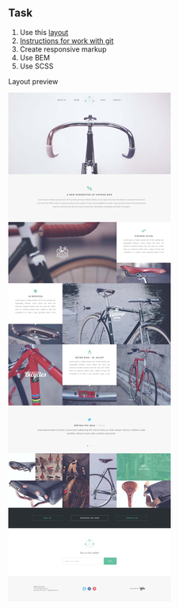 ## Task
1. Use this [layout](./Bicycle_Theme.psd)
1. [Instructions for work with git](./git-instructions.md)
1. Create responsive markup
1. Use BEM
1. Use SCSS


Layout preview

![layout](./Bicycle_Theme.jpg)